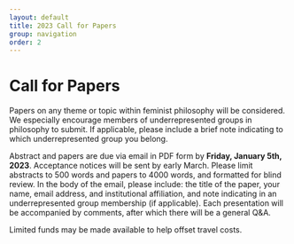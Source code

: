 ```yaml
---
layout: default
title: 2023 Call for Papers
group: navigation
order: 2
---
```


# Call for Papers

Papers on any theme or topic within feminist philosophy will be considered. We especially encourage members of underrepresented groups in philosophy to submit. If applicable, please include a brief note indicating to which underrepresented group you belong.

Abstract and papers are due via email in PDF form by **Friday, January 5th, 2023**. Acceptance notices will be sent by early March. Please limit abstracts to 500 words and papers to 4000 words, and formatted for blind review. In the body of the email, please include: the title of the paper, your name, email address, and institutional affiliation, and note indicating in an underrepresented group membership (if applicable). Each presentation will be accompanied by comments, after which there will be a general Q&A.

Limited funds may be made available to help offset travel costs.

<p><script language="JavaScript" type="text/javascript">
    var fem = "femphilaz";
    var arr = "@";
    var phil = "gmail";
    var dot = ".";
    var arizona = "com";
    var s = " ";
    document.write("Please send submissions to" + s + "<a href=" + "mail" + "to:" + fem + arr + phil + dot + arizona
          + ">" + fem + arr + phil + dot + arizona + "</a>.");
  </script></p>
